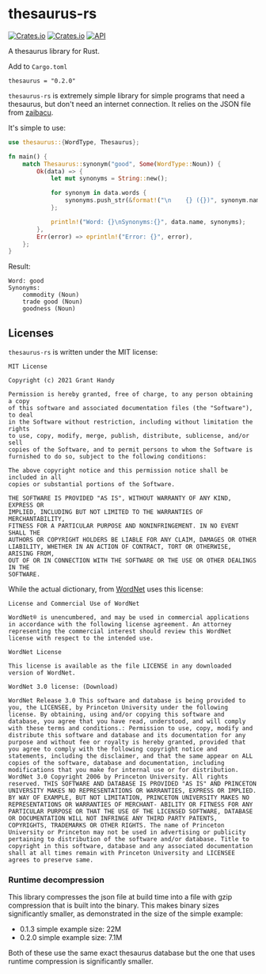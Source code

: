 # thesaurus-rs
[![Crates.io](https://img.shields.io/crates/v/thesaurus.svg)](https://crates.io/crates/thesaurus)
[![Crates.io](https://img.shields.io/crates/d/thesaurus)](https://crates.io/crates/thesaurus)
[![API](https://docs.rs/thesaurus/badge.svg)](https://docs.rs/thesaurus)

A thesaurus library for Rust.

Add to `Cargo.toml`
```
thesaurus = "0.2.0"
```

`thesaurus-rs` is extremely simple library for simple programs that need a thesaurus, but don't need an internet connection. It relies on the JSON file from [zaibacu](https://github.com/zaibacu/thesaurus).

It's simple to use:
```rust
use thesaurus::{WordType, Thesaurus};

fn main() {
    match Thesaurus::synonym("good", Some(WordType::Noun)) {
        Ok(data) => {
            let mut synonyms = String::new();

            for synonym in data.words {
                synonyms.push_str(&format!("\n    {} ({})", synonym.name, synonym.word_type));
            };

            println!("Word: {}\nSynonyms:{}", data.name, synonyms);
        },
        Err(error) => eprintln!("Error: {}", error),
    };
}
```

Result:
```
Word: good
Synonyms:
    commodity (Noun)
    trade good (Noun)
    goodness (Noun)
```

## Licenses
`thesaurus-rs` is written under the MIT license:
```
MIT License

Copyright (c) 2021 Grant Handy

Permission is hereby granted, free of charge, to any person obtaining a copy
of this software and associated documentation files (the "Software"), to deal
in the Software without restriction, including without limitation the rights
to use, copy, modify, merge, publish, distribute, sublicense, and/or sell
copies of the Software, and to permit persons to whom the Software is
furnished to do so, subject to the following conditions:

The above copyright notice and this permission notice shall be included in all
copies or substantial portions of the Software.

THE SOFTWARE IS PROVIDED "AS IS", WITHOUT WARRANTY OF ANY KIND, EXPRESS OR
IMPLIED, INCLUDING BUT NOT LIMITED TO THE WARRANTIES OF MERCHANTABILITY,
FITNESS FOR A PARTICULAR PURPOSE AND NONINFRINGEMENT. IN NO EVENT SHALL THE
AUTHORS OR COPYRIGHT HOLDERS BE LIABLE FOR ANY CLAIM, DAMAGES OR OTHER
LIABILITY, WHETHER IN AN ACTION OF CONTRACT, TORT OR OTHERWISE, ARISING FROM,
OUT OF OR IN CONNECTION WITH THE SOFTWARE OR THE USE OR OTHER DEALINGS IN THE
SOFTWARE.
```

While the actual dictionary, from [WordNet](https://wordnet.princeton.edu/) uses this license:
```
License and Commercial Use of WordNet

WordNet® is unencumbered, and may be used in commercial applications in accordance with the following license agreement. An attorney representing the commercial interest should review this WordNet license with respect to the intended use.

WordNet License

This license is available as the file LICENSE in any downloaded version of WordNet.

WordNet 3.0 license: (Download)

WordNet Release 3.0 This software and database is being provided to you, the LICENSEE, by Princeton University under the following license. By obtaining, using and/or copying this software and database, you agree that you have read, understood, and will comply with these terms and conditions.: Permission to use, copy, modify and distribute this software and database and its documentation for any purpose and without fee or royalty is hereby granted, provided that you agree to comply with the following copyright notice and statements, including the disclaimer, and that the same appear on ALL copies of the software, database and documentation, including modifications that you make for internal use or for distribution. WordNet 3.0 Copyright 2006 by Princeton University. All rights reserved. THIS SOFTWARE AND DATABASE IS PROVIDED "AS IS" AND PRINCETON UNIVERSITY MAKES NO REPRESENTATIONS OR WARRANTIES, EXPRESS OR IMPLIED. BY WAY OF EXAMPLE, BUT NOT LIMITATION, PRINCETON UNIVERSITY MAKES NO REPRESENTATIONS OR WARRANTIES OF MERCHANT- ABILITY OR FITNESS FOR ANY PARTICULAR PURPOSE OR THAT THE USE OF THE LICENSED SOFTWARE, DATABASE OR DOCUMENTATION WILL NOT INFRINGE ANY THIRD PARTY PATENTS, COPYRIGHTS, TRADEMARKS OR OTHER RIGHTS. The name of Princeton University or Princeton may not be used in advertising or publicity pertaining to distribution of the software and/or database. Title to copyright in this software, database and any associated documentation shall at all times remain with Princeton University and LICENSEE agrees to preserve same.
```

### Runtime decompression
This library compresses the json file at build time into a file with gzip compression that is built into the binary. This makes binary sizes significantly smaller, as demonstrated in the size of the simple example:

- 0.1.3 simple example size: 22M
- 0.2.0 simple example size: 7.1M

Both of these use the same exact thesaurus database but the one that uses runtime compression is significantly smaller.